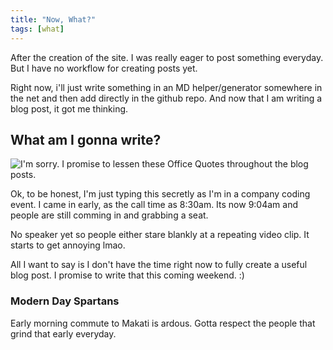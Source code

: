 ```yaml
---
title: "Now, What?"
tags: [what]
---
```


After the creation of the site. I was really eager to post something everyday.
But I have no workflow for creating posts yet.

Right now, i'll just write something in an MD helper/generator somewhere in the net and then add directly in the github repo.
And now that I am writing a blog post, it got me thinking. 

## What am I gonna write? 

![I'm sorry. I promise to lessen these Office Quotes throughout the blog posts.](https://i.postimg.cc/bY1DHPCk/sometimes.png)

Ok, to be honest, I'm just typing this secretly as I'm in a company coding event. I came in early, as the call time as 8:30am. 
Its now 9:04am and people are still comming in and grabbing a seat. 

No speaker yet so people either stare blankly at a repeating video clip. It starts to get annoying lmao.

All I want to say is I don't have the time right now to fully create a useful blog post.
I promise to write that this coming weekend. :)

### Modern Day Spartans
Early morning commute to Makati is ardous. Gotta respect the people that grind that early everyday.
 
